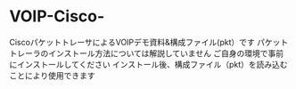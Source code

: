 # VOIP-Cisco-

CiscoパケットトレーサによるVOIPデモ資料&構成ファイル(pkt）です
パケットトレーラのインストール方法については解説していません
ご自身の環境で事前にインストールしてください
インストール後、構成ファイル（pkt）を読み込むことにより使用できます

　
